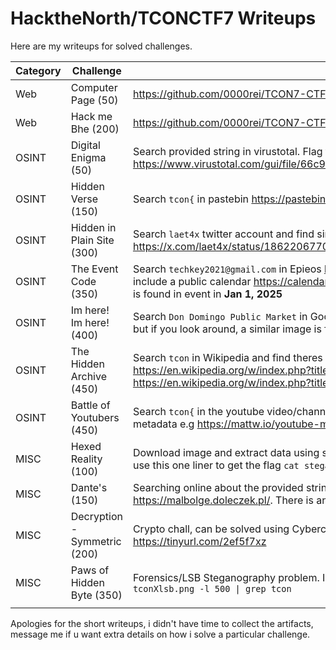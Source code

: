 # HacktheNorth/TCONCTF7 Writeups 

Here are my writeups for solved challenges.

| Category | Challenge                    | Solution                                                                                                                                                               a                                                                                          |
| -------- | ---------------------------- | ---------------------------------------------------------------------------------------------------------------------------------------------------------------------------------------------------------------------------------------------------------------------- |
| Web      | Computer Page (50)           | https://github.com/0000rei/TCON7-CTF-Writeups/blob/main/Web/03%20-%20Computer%20Page.md                                                                                                                                                                                                                                                                       |
| Web      | Hack me Bhe (200)            | https://github.com/0000rei/TCON7-CTF-Writeups/blob/main/Web/06%20-%20Hack%20Me%20Bhe.md                                                                                                                                                                                                                                                                       |
| OSINT    | Digital Enigma (50)          | Search provided string in virustotal. Flag found here https://www.virustotal.com/gui/file/66c9bf00640ca37abb8335101f38f383e58c17c41c0475f9c459d99753bccbb0                                                                                                             |
| OSINT    | Hidden Verse (150)           | Search `tcon{` in pastebin https://pastebin.com/                                                                                                                                                                                                                       |
| OSINT    | Hidden in Plain Site (300)   | Search `laet4x` twitter account and find similar image to the challenge https://x.com/laet4x/status/1862206770690605422. Use `steghide extract -sf file` to extract data and get flag                                                                                  |
| OSINT    | The Event Code (350)         | Search `techkey2021@gmail.com` in Epieos https://epieos.com/?q=techkey2021%40gmail.com&t=email. The output will include a public calendar https://calendar.google.com/calendar/u/0/embed?src=techkey2021@gmail.com and the flag is found in event in **Jan 1, 2025**   |
| OSINT    | Im here! Im here! (400)      | Search `Don Domingo Public Market` in Google Maps. We are unable to find the flag in the reviews/photos in the place but if you look around, a similar image is found at TGP https://maps.app.goo.gl/AnPVc3E3oaCZTuJQ6                                                   |
| OSINT    | The Hidden Archive (450)     | Search `tcon` in Wikipedia and find theres a dedicated page for tcon. We can see Revision history here https://en.wikipedia.org/w/index.php?title=Tcon&action=history. Flag can be found at https://en.wikipedia.org/w/index.php?title=Tcon&diff=prev&oldid=1248813049 |
| OSINT    | Battle of Youtubers (450)    | Search `tcon{` in the youtube video/channel is enough to get the flag. But we can use online tools to extract youtube metadata e.g https://mattw.io/youtube-metadata/                                                                                                  |
| MISC     | Hexed Reality (100)          | Download image and extract data using steghide `steghide extract -sf file ` Observe the output is in hex. We can use this one liner to get the flag `cat steganopayload23203.txt \| xxd -r -p \| grep tcon{`                                                           |
| MISC     | Dante's (150)                | Searching online about the provided string leads us that its a Malbodge esteric language. String can be decoded here https://malbolge.doleczek.pl/. There is an error for 1 character(258) so I had to brute-force it                                                  |
| MISC     | Decryption - Symmetric (200) | Crypto chall, can be solved using Cyberchef AES Decrypt just pad the key with spaces. Recipe - https://tinyurl.com/2ef5f7xz                                                                                                                                            |
| MISC     | Paws of Hidden Byte (350)    | Forensics/LSB Steganography problem. I used zsteg to solve and bruteforce LSB params out of the box `zsteg -a tconXlsb.png -l 500 \| grep tcon`                                                                                                                        |
|          |                              |                                                                                                                                                                                                                                                                        |

Apologies for the short writeups, i didn't have time to collect the artifacts, message me if u want extra details on how i solve a particular challenge.
